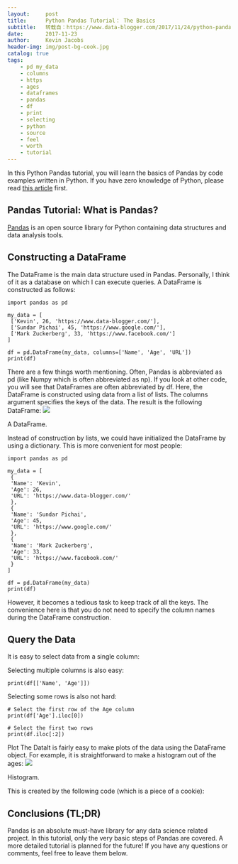 ```yaml
---
layout:     post
title:      Python Pandas Tutorial： The Basics
subtitle:   转载自：https://www.data-blogger.com/2017/11/24/python-pandas-tutorial-basics/
date:       2017-11-23
author:     Kevin Jacobs
header-img: img/post-bg-cook.jpg
catalog: true
tags:
    - pd my_data
    - columns
    - https
    - ages
    - dataframes
    - pandas
    - df
    - print
    - selecting
    - python
    - source
    - feel
    - worth
    - tutorial
---
```


In this Python Pandas tutorial, you will learn the basics of Pandas by code examples written in Python. If you have zero knowledge of Python, please read [this article](https://www.data-blogger.com/2017/11/28/python-tutorial-learn-python-one-day) first.



## Pandas Tutorial: What is Pandas?

[Pandas](https://pandas.pydata.org/) is an open source library for Python containing data structures and data analysis tools.

## Constructing a DataFrame

The DataFrame is the main data structure used in Pandas. Personally, I think of it as a database on which I can execute queries. A DataFrame is constructed as follows:

```
import pandas as pd

my_data = [
 ['Kevin', 26, 'https://www.data-blogger.com/'],
 ['Sundar Pichai', 45, 'https://www.google.com/'],
 ['Mark Zuckerberg', 33, 'https://www.facebook.com/']
]

df = pd.DataFrame(my_data, columns=['Name', 'Age', 'URL'])
print(df)
```

There are a few things worth mentioning. Often, Pandas is abbreviated as pd (like Numpy which is often abbreviated as np). If you look at other code, you will see that DataFrames are often abbreviated by df. Here, the DataFrame is constructed using data from a list of lists. The columns argument specifies the keys of the data. The result is the following DataFrame:
![](https://www.data-blogger.com/wp-content/uploads/2017/11/df1.png)


A DataFrame.

Instead of construction by lists, we could have initialized the DataFrame by using a dictionary. This is more convenient for most people:

```
import pandas as pd

my_data = [
 { 
 'Name': 'Kevin',
 'Age': 26,
 'URL': 'https://www.data-blogger.com/'
 },
 { 
 'Name': 'Sundar Pichai',
 'Age': 45,
 'URL': 'https://www.google.com/'
 },
 { 
 'Name': 'Mark Zuckerberg',
 'Age': 33,
 'URL': 'https://www.facebook.com/'
 }
]

df = pd.DataFrame(my_data)
print(df)
```

However, it becomes a tedious task to keep track of all the keys. The convenience here is that you do not need to specify the column names during the DataFrame construction.

 

## Query the Data

It is easy to select data from a single column:

Selecting multiple columns is also easy:

```
print(df[['Name', 'Age']])
```

Selecting some rows is also not hard:

```
# Select the first row of the Age column
print(df['Age'].iloc[0])

# Select the first two rows
print(df.iloc[:2])
```

Plot The DataIt is fairly easy to make plots of the data using the DataFrame object. For example, it is straightforward to make a histogram out of the ages:
![](https://www.data-blogger.com/wp-content/uploads/2017/11/histogram.png)


Histogram.

This is created by the following code (which is a piece of a cookie):

## Conclusions (TL;DR)

Pandas is an absolute must-have library for any data science related project. In this tutorial, only the very basic steps of Pandas are covered. A more detailed tutorial is planned for the future! If you have any questions or comments, feel free to leave them below.

 
